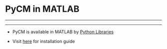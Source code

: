 # PyCM in MATLAB

----------

----------

- PyCM is available in MATLAB by [Python Libraries](https://www.mathworks.com/help/matlab/call-python-libraries.html)

- Visit [here](https://github.com/sepandhaghighi/pycm/tree/master/#matlab) for installation guide
